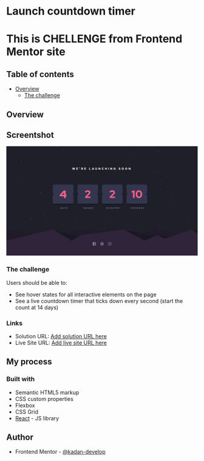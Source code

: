 # Launch countdown timer

# This is CHELLENGE from Frontend Mentor site

## Table of contents

- [Overview](#overview)
  - [The challenge](#the-challenge)

## Overview

## Screentshot

![](./src/assets/screenshot.png)

### The challenge

Users should be able to:

- See hover states for all interactive elements on the page
- See a live countdown timer that ticks down every second (start the count at 14 days)

### Links

- Solution URL: [Add solution URL here](https://your-solution-url.com)
- Live Site URL: [Add live site URL here](https://your-live-site-url.com)

## My process

### Built with

- Semantic HTML5 markup
- CSS custom properties
- Flexbox
- CSS Grid
- [React](https://reactjs.org/) - JS library

## Author

- Frontend Mentor - [@kadan-develop](https://www.frontendmentor.io/profile/kadan-develop)
